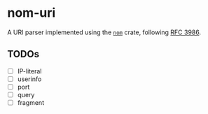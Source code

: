 # nom-uri

A URI parser implemented using the [`nom`](https://crates.io/crates/nom) crate, following [RFC 3986](https://datatracker.ietf.org/doc/html/rfc3986).

## TODOs

- [ ] IP-literal
- [ ] userinfo
- [ ] port
- [ ] query
- [ ] fragment
